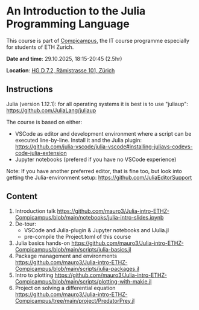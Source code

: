 # An Introduction to the Julia Programming Language

This course is part of [Compicampus](https://ethz.ch/staffnet/en/it-services/catalogue/support-training/it-training/compicampus/details.10605o.html), the IT course programme especially for students of ETH Zurich.

__Date and time__: 29.10.2025, 18:15-20:45 (2.5hr)

__Location__: [HG D 7.2, Rämistrasse 101, Zürich](https://ethz.ch/en/campus/access/zentrum.html)

## Instructions

Julia (version 1.12.1): for all operating systems it is best is to use
"juliaup":
https://github.com/JuliaLang/juliaup

The course is based on either:
- VSCode as editor and development environment where a
script can be executed line-by-line. Install it and the Julia plugin:
https://github.com/julia-vscode/julia-vscode#installing-juliavs-codevs-code-julia-extension
- Jupyter notebooks (prefered if you have no VSCode experience)

Note: If you have another preferred editor, that is fine too, but look into
getting the Julia-environment setup:
https://github.com/JuliaEditorSupport

## Content
1) Introduction talk https://github.com/mauro3/Julia-intro-ETHZ-Compicampus/blob/main/notebooks/julia-intro-slides.ipynb
2) De-tour:
   - VSCode and Julia-plugin & Jupyter notebooks and IJulia.jl
   - pre-compile the Project.toml of this course
4) Julia basics hands-on https://github.com/mauro3/Julia-intro-ETHZ-Compicampus/blob/main/scripts/julia-basics.jl
5) Package management and environments https://github.com/mauro3/Julia-intro-ETHZ-Compicampus/blob/main/scripts/julia-packages.jl
6) Intro to plotting https://github.com/mauro3/Julia-intro-ETHZ-Compicampus/blob/main/scripts/plotting-with-makie.jl
7) Project on solving a differential equation https://github.com/mauro3/Julia-intro-ETHZ-Compicampus/tree/main/project/PredatorPrey.jl
